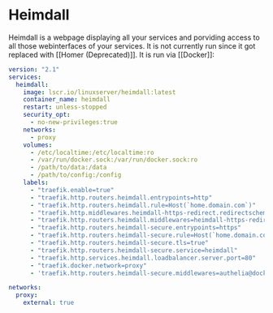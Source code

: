 # Heimdall 
Heimdall is a webpage displaying all your services and porviding access to all those webinterfaces of your services.
It is not currently run since it got replaced with [[Homer (Deprecated)]].
It is run via [[Docker]]:
```yml
version: "2.1"
services:
  heimdall:
    image: lscr.io/linuxserver/heimdall:latest
    container_name: heimdall
    restart: unless-stopped
    security_opt:
      - no-new-privileges:true
    networks:
      - proxy
    volumes:
      - /etc/localtime:/etc/localtime:ro
      - /var/run/docker.sock:/var/run/docker.sock:ro
      - /path/to/data:/data
      - /path/to/config:/config
    labels:
      - "traefik.enable=true"
      - "traefik.http.routers.heimdall.entrypoints=http"
      - "traefik.http.routers.heimdall.rule=Host(`home.domain.com`)"
      - "traefik.http.middlewares.heimdall-https-redirect.redirectscheme.scheme=https"
      - "traefik.http.routers.heimdall.middlewares=heimdall-https-redirect"
      - "traefik.http.routers.heimdall-secure.entrypoints=https"
      - "traefik.http.routers.heimdall-secure.rule=Host(`home.domain.com`)"
      - "traefik.http.routers.heimdall-secure.tls=true"
      - "traefik.http.routers.heimdall-secure.service=heimdall"
      - "traefik.http.services.heimdall.loadbalancer.server.port=80"
      - "traefik.docker.network=proxy"
      - 'traefik.http.routers.heimdall-secure.middlewares=authelia@docker'

networks:
  proxy:
    external: true
```